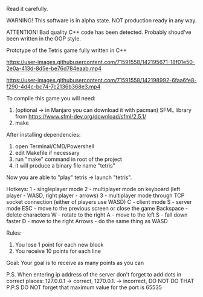 Read it carefully.

WARNING!
This software is in alpha state. NOT production ready in any way. 

ATTENTION!
Bad quality C++ code has been detected. Probably shoud've been written in the OOP style.

Prototype of the Tetris game fully written in C++


https://user-images.githubusercontent.com/71591558/142195671-18f01e50-2e0a-413d-8d5e-be76d784eaab.mp4


https://user-images.githubusercontent.com/71591558/142198992-6faa6fe8-f290-4d4c-bc74-7c2136b368e3.mp4


To compile this game you will need:
  1. (optional -> in Manjaro you can download it with pacman) SFML library from https://www.sfml-dev.org/download/sfml/2.5.1/
  2. make

After installing dependencies:
  1. open Terminal/CMD/Powershell
  2. edit Makefile if necessary
  3. run "make" command in root of the project
  4. it will produce a binary file name "tetris"

Now you are able to "play" tetris -> launch "tetris".

Hotkeys:
   1 - singleplayer mode
   2 - multiplayer mode on keyboard (left player - WASD, right player - arrows)
   3 - multiplayer mode through TCP socket connection (either of players use WASD)
   C - client mode
   S - server mode
   ESC - move to the previous screen or close the game
   Backspace - delete characters
   W - rotate to the right
   A - move to the left
   S - fall down faster
   D - move to the right
   Arrows - do the same thing as WASD
   
Rules:
  1. You lose 1 point for each new block
  2. You receive 10 points for each line

Goal:
  Your goal is to receive as many points as you can
  
P.S. When entering ip address of the server don't forget to add dots in correct places: 127.0.0.1 -> correct, 1270.0.1. -> incorrect, DO NOT DO THAT
P.P.S DO NOT forget that maximum value for the port is 65535
